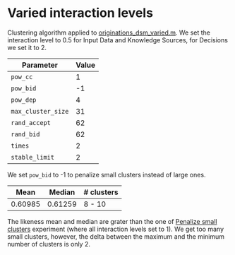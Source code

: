 # Varied interaction levels

Clustering algorithm applied to [originations_dsm_varied.m](/dsm/originations_dsm_varied.m). We set the interaction level to 0.5 for Input Data and Knowledge Sources, for Decisions we set it to 2.

| **Parameter**          | **Value** |
| --- | --- |
| `pow_cc`           |     1 |
| `pow_bid`          |    -1 |
| `pow_dep`          |     4 |
| `max_cluster_size` |    31 |
| `rand_accept`      |    62 |
| `rand_bid`         |    62 |
| `times`            |     2 |
| `stable_limit`     |     2 |

We set `pow_bid` to -1 to penalize small clusters instead of large ones.

| **Mean** | **Median** | **# clusters** |
| --- | --- | --- |
| 0.60985 | 0.61259 | 8 - 10 |

The likeness mean and median are grater than the one of [Penalize small clusters](/results/1-penalize-small-clusters) experiment (where all interaction levels set to 1). We get too many small clusters, however, the delta between the maximum and the minimum number of clusters is only 2.